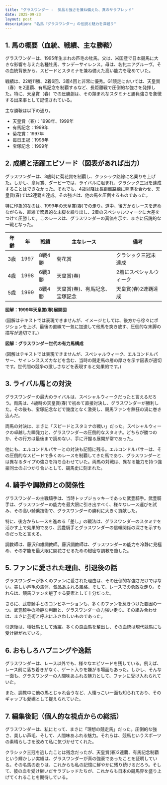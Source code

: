 ```yaml
---
title: "グラスワンダー -  気品と強さを兼ね備えた、真のサラブレッド"
date: 2025-09-23
layout: post
description: "名馬『グラスワンダー』の伝説と魅力を深堀り"
---
```


## 1. 馬の概要（血統、戦績、主な勝鞍）

グラスワンダーは、1995年生まれの芦毛の牡馬。父は、米国産で日本競馬に大きな影響を与えた名種牡馬、サンデーサイレンス。母は、名牝エアグルーヴ。その血統背景から、スピードとスタミナを兼ね備えた高い能力を秘めていた。

戦績は、22戦11勝、2着6回、3着4回と非常に優秀。G1競走においては、天皇賞（春）を2連覇、有馬記念を制覇するなど、長距離戦で圧倒的な強さを発揮した。特に、天皇賞（春）での圧勝劇は、その類まれなスタミナと勝負強さを象徴する出来事として記憶されている。

主な勝鞍は以下の通り。

* 天皇賞（春）：1998年、1999年
* 有馬記念：1999年
* 菊花賞：1997年
* 毎日王冠：1998年
* 宝塚記念：1999年


## 2. 成績と活躍エピソード（図表があれば出力）

グラスワンダーは、3歳時に菊花賞を制覇し、クラシック路線に名乗りを上げた。しかし、皐月賞、ダービーでは、ライバルに阻まれ、クラシック三冠を達成することはできなかった。それでも、4歳以降は長距離路線に照準を合わせ、天皇賞(春)では2連覇を達成。その強さは、他の馬を圧倒するものであった。

特に印象的なのは、1999年の天皇賞(春)での走り。道中、後方からレースを進めながらも、直線で驚異的な末脚を繰り出し、2着のスペシャルウィークに大差をつけて圧勝した。このレースは、グラスワンダーの真価を示す、まさに伝説的な一戦となった。

| 年齢 | 年 | 戦績 | 主なレース | 備考 |
|---|---|---|---|---|
| 3歳 | 1997 | 8戦4勝 | 菊花賞 | クラシック三冠未達成 |
| 4歳 | 1998 | 6戦3勝 | 天皇賞(春) | 2着にスペシャルウィーク |
| 5歳 | 1999 | 8戦4勝 | 天皇賞(春)、有馬記念、宝塚記念 | 天皇賞(春)2連覇達成 |


**図解：1999年天皇賞(春)展開図**

(図解はテキストでは表現できませんが、イメージとしては、後方から徐々にポジションを上げ、最後の直線で一気に加速して他馬を突き放す、圧倒的な末脚の描写が適切です。)

**図解：グラスワンダー世代の有力馬構成**

(図解はテキストでは表現できませんが、スペシャルウィーク、エルコンドルパサー、サイレンススズカなどを含む、当時の競走馬の層の厚さを示す図表が適切です。世代間の競争の激しさなどを表現すると効果的です。)


## 3. ライバル馬との対決

グラスワンダーの最大のライバルは、スペシャルウィークだったと言えるだろう。両馬は、4歳時の天皇賞(春)で初めて直接対決し、グラスワンダーが勝利した。その後も、宝塚記念などで幾度となく激突し、競馬ファンを熱狂の渦に巻き込んだ。

両馬の対決は、まさに「スピードとスタミナの戦い」だった。スペシャルウィークの卓越した瞬発力と、グラスワンダーの圧倒的なスタミナ。どちらが勝つのか、その行方は最後まで読めない、手に汗握る展開が常であった。

他にも、エルコンドルパサーとの対決も記憶に残る。エルコンドルパサーは、その圧倒的なスピードで多くのレースを制覇してきた馬であり、グラスワンダーとは異なるタイプの強さを持ち合わせていた。両馬の対戦は、異なる能力を持つ強豪同士のぶつかり合いとして、競馬史に刻まれた。


## 4. 騎手や調教師との関係性

グラスワンダーの主戦騎手は、当時トップジョッキーであった武豊騎手。武豊騎手は、グラスワンダーの能力を最大限に引き出すべく、様々なレース運びを試み、その高い騎乗技術で、グラスワンダーの勝利に大きく貢献した。

特に、後方からレースを進める「差し」の戦法は、グラスワンダーのスタミナを活かす上で効果的であり、武豊騎手とグラスワンダーの信頼関係の深さを示すものだったと言える。

調教師は、藤沢和雄調教師。藤沢調教師は、グラスワンダーの能力を冷静に見極め、その才能を最大限に開花させるための緻密な調教を施した。


## 5. ファンに愛された理由、引退後の話

グラスワンダーが多くのファンに愛された理由は、その圧倒的な強さだけではない。美しい芦毛の馬体、気品あふれる風格、そして、レースでの勇敢な走り。それらは、競馬ファンを魅了する要素として十分だった。

さらに、武豊騎手とのコンビネーションも、多くのファンを惹きつけた要因の一つ。武豊騎手の冷静な判断と、グラスワンダーの力強い走り。その組み合わせは、まさに芸術と呼ぶにふさわしいものであった。

引退後は、種牡馬として活躍。多くの良血馬を輩出し、その血統は現代競馬にも受け継がれている。


## 6. おもしろハプニングや逸話

グラスワンダーは、レース以外でも、様々なエピソードを残している。例えば、レース前に落ち着きがなく、ゲート入りを嫌がる場面もあった。しかし、そんな一面も、グラスワンダーの人間味あふれる魅力として、ファンに受け入れられていた。

また、調教中に他の馬とじゃれ合うなど、人懐っこい一面も知られており、そのギャップも愛嬌として捉えられていた。


## 7. 編集後記（個人的な視点からの総括）

グラスワンダーは、私にとって、まさに「理想の競走馬」だった。圧倒的な強さ、美しい芦毛、そして、人間味あふれる魅力。それらは、競馬というスポーツの素晴らしさを改めて私に気づかせてくれた。

クラシック三冠を逃したことは残念だったが、天皇賞(春)2連覇、有馬記念制覇という輝かしい実績は、グラスワンダーが真の強豪であったことを証明している。その名馬の走りは、これからも私の記憶に鮮やかに残り続けるだろう。そして、彼の血を受け継いだサラブレッドたちが、これからも日本の競馬界を盛り上げてくれることを期待している。
